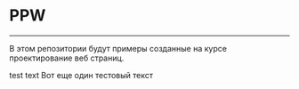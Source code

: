 # PPW
---
В этом репозитории будут примеры созданные на курсе проектирование веб страниц.

test text 
Вот еще один тестовый текст 

